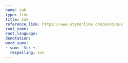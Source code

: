 ```yaml
---
name: suk
type: free
title: suk
reference_link: https://www.etymonline.com/word/suk
root_name: 
root_language: 
denotation: 
word_sums:
- sum: 'Suk + '
  respelling: suk
---
```

